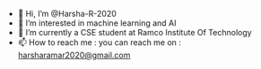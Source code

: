- 👋 Hi, I’m @Harsha-R-2020
- 👀 I’m interested in machine learning and AI
- 🌱 I’m currently a CSE student at Ramco Institute Of Technology
- 📫 How to reach me :
you can reach me on : harsharamar2020@gmail.com

<!---
Harsha-R-2020/Harsha-R-2020 is a ✨ special ✨ repository because its `README.md` (this file) appears on your GitHub profile.
You can click the Preview link to take a look at your changes.
--->
